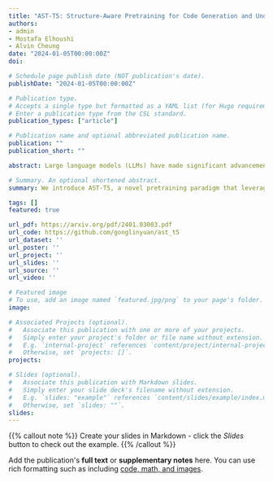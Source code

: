 ```yaml
---
title: "AST-T5: Structure-Aware Pretraining for Code Generation and Understanding"
authors:
- admin
- Mostafa Elhoushi
- Alvin Cheung
date: "2024-01-05T00:00:00Z"
doi:

# Schedule page publish date (NOT publication's date).
publishDate: "2024-01-05T00:00:00Z"

# Publication type.
# Accepts a single type but formatted as a YAML list (for Hugo requirements).
# Enter a publication type from the CSL standard.
publication_types: ["article"]

# Publication name and optional abbreviated publication name.
publication: ""
publication_short: ""

abstract: Large language models (LLMs) have made significant advancements in code-related tasks, yet many LLMs treat code as simple sequences, neglecting its structured nature. We introduce AST-T5, a novel pretraining paradigm that leverages the Abstract Syntax Tree (AST) for enhanced code generation, transpilation, and understanding. Using dynamic programming, our AST-Aware Segmentation retains code structure, while our AST-Aware Span Corruption objective equips the model to reconstruct various code structures. Unlike other models, AST-T5 avoids intricate program analyses or architectural changes, so it integrates seamlessly with any encoder-decoder Transformer. Evaluations show that AST-T5 consistently outperforms similar-sized LMs across various code-related tasks. Structure-awareness makes AST-T5 particularly powerful in code-to-code tasks, surpassing CodeT5 by 2 points in exact match score for the Bugs2Fix task and by 3 points in exact match score for Java-C# Transpilation in CodeXGLUE. Our code and model are publicly available at [https://github.com/gonglinyuan/ast_t5](https://github.com/gonglinyuan/ast_t5).

# Summary. An optional shortened abstract.
summary: We introduce AST-T5, a novel pretraining paradigm that leverages the Abstract Syntax Tree (AST) for enhanced code generation, transpilation, and understanding.

tags: []
featured: true

url_pdf: https://arxiv.org/pdf/2401.03003.pdf
url_code: https://github.com/gonglinyuan/ast_t5
url_dataset: ''
url_poster: ''
url_project: ''
url_slides: ''
url_source: ''
url_video: ''

# Featured image
# To use, add an image named `featured.jpg/png` to your page's folder. 
image:

# Associated Projects (optional).
#   Associate this publication with one or more of your projects.
#   Simply enter your project's folder or file name without extension.
#   E.g. `internal-project` references `content/project/internal-project/index.md`.
#   Otherwise, set `projects: []`.
projects:

# Slides (optional).
#   Associate this publication with Markdown slides.
#   Simply enter your slide deck's filename without extension.
#   E.g. `slides: "example"` references `content/slides/example/index.md`.
#   Otherwise, set `slides: ""`.
slides:
---
```


{{% callout note %}}
Create your slides in Markdown - click the *Slides* button to check out the example.
{{% /callout %}}

Add the publication's **full text** or **supplementary notes** here. You can use rich formatting such as including [code, math, and images](https://docs.hugoblox.com/content/writing-markdown-latex/).
